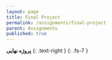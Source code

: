 ```yaml
---
layout: page
title: Final Project
permalink: /assignments/final-project
parent: Assignments
published: true
---
```



**پروژه نهایی**
{: .text-right }
{: .fs-7 }


